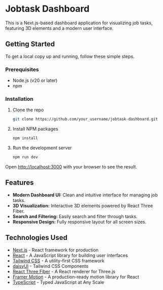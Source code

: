 # Jobtask Dashboard

This is a Next.js-based dashboard application for visualizing job tasks, featuring 3D elements and a modern user interface.

## Getting Started

To get a local copy up and running, follow these simple steps.

### Prerequisites

*   Node.js (v20 or later)
*   npm

### Installation

1.  Clone the repo
    ```sh
    git clone https://github.com/your_username/jobtask-dashboard.git
    ```
2.  Install NPM packages
    ```sh
    npm install
    ```
3.  Run the development server
    ```sh
    npm run dev
    ```

Open [http://localhost:3000](http://localhost:3000) with your browser to see the result.

## Features

*   **Modern Dashboard UI:** Clean and intuitive interface for managing job tasks.
*   **3D Visualization:** Interactive 3D elements powered by React Three Fiber.
*   **Search and Filtering:** Easily search and filter through tasks.
*   **Responsive Design:** Fully responsive layout for all screen sizes.

## Technologies Used

*   [Next.js](https://nextjs.org/) - React framework for production
*   [React](https://reactjs.org/) - A JavaScript library for building user interfaces
*   [Tailwind CSS](https://tailwindcss.com/) - A utility-first CSS framework
*   [daisyUI](https://daisyui.com/) - Tailwind CSS Components
*   [React Three Fiber](https://docs.pmnd.rs/react-three-fiber/getting-started/introduction) - A React renderer for Three.js
*   [Framer Motion](https://www.framer.com/motion/) - A production-ready motion library for React
*   [TypeScript](https://www.typescriptlang.org/) - Typed JavaScript at Any Scale